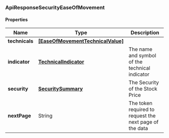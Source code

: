 
[//]: # (CLASS:ApiResponseSecurityEaseOfMovement)

[//]: # (KIND:object)

### ApiResponseSecurityEaseOfMovement

#### Properties

[//]: # (START_DEFINITION)

Name | Type | Description
------------ | ------------- | -------------
**technicals** | [**[EaseOfMovementTechnicalValue]**](EaseOfMovementTechnicalValue.md) |  &nbsp;
**indicator** | [**TechnicalIndicator**](TechnicalIndicator.md) | The name and symbol of the technical indicator &nbsp;
**security** | [**SecuritySummary**](SecuritySummary.md) | The Security of the Stock Price &nbsp;
**nextPage** | String | The token required to request the next page of the data &nbsp;

[//]: # (END_DEFINITION)


[//]: # (CONTAINED_CLASS:EaseOfMovementTechnicalValue)


[//]: # (CONTAINED_CLASS:TechnicalIndicator)


[//]: # (CONTAINED_CLASS:SecuritySummary)





